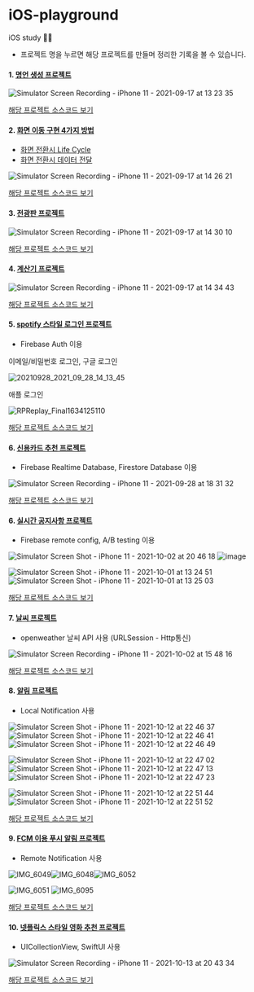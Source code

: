 # iOS-playground
iOS study 👩‍💻
* 프로젝트 명을 누르면 해당 프로젝트를 만들며 정리한 기록을 볼 수 있습니다.

#### 1. [명언 생성 프로젝트](https://yesiamnahee.tistory.com/114?category=886482)

![Simulator Screen Recording - iPhone 11 - 2021-09-17 at 13 23 35](https://user-images.githubusercontent.com/53509789/133731373-1082be73-ac2e-40d2-bfd2-eb8223295631.gif)

[해당 프로젝트 소스코드 보기](https://github.com/k-nh/iOS-playground/tree/master/QuotesGenerator)


#### 2. [화면 이동 구현 4가지 방법](https://yesiamnahee.tistory.com/110?category=886482)
+ [화면 전환시 Life Cycle](https://yesiamnahee.tistory.com/111?category=886482)
+ [화면 전환시 데이터 전달](https://yesiamnahee.tistory.com/112?category=886482)

![Simulator Screen Recording - iPhone 11 - 2021-09-17 at 14 26 21](https://user-images.githubusercontent.com/53509789/133732286-dd6b4362-c8ed-4b4f-aac7-c2149a11fd3c.gif)

[해당 프로젝트 소스코드 보기](https://github.com/k-nh/iOS-playground/tree/master/ScreenTransitionExample)


#### 3. [전광판 프로젝트](https://yesiamnahee.tistory.com/115)

![Simulator Screen Recording - iPhone 11 - 2021-09-17 at 14 30 10](https://user-images.githubusercontent.com/53509789/133731321-72b97a4d-f8ed-48c1-9e32-bd42eb16e604.gif)

[해당 프로젝트 소스코드 보기](https://github.com/k-nh/iOS-playground/tree/master/LedBoard)


#### 4. [계산기 프로젝트](https://yesiamnahee.tistory.com/116)

![Simulator Screen Recording - iPhone 11 - 2021-09-17 at 14 34 43](https://user-images.githubusercontent.com/53509789/133731244-e6e90aa6-ab08-425d-9b3a-1e9476d536ba.gif)

[해당 프로젝트 소스코드 보기](https://github.com/k-nh/iOS-playground/tree/master/Calculator)


#### 5. [spotify 스타일 로그인 프로젝트](https://yesiamnahee.tistory.com/117)
- Firebase Auth 이용

이메일/비밀번호 로그인, 구글 로그인

![20210928_2021_09_28_14_13_45](https://user-images.githubusercontent.com/53509789/135060521-e6419a06-9185-45fa-bfe3-a805aea1c943.gif)

애플 로그인

![RPReplay_Final1634125110](https://user-images.githubusercontent.com/53509789/137126555-19e89129-bda4-4e33-9d6e-3b193b08de17.gif)

[해당 프로젝트 소스코드 보기](https://github.com/k-nh/iOS-playground/tree/master/LoginProject)


#### 6. [신용카드 추천 프로젝트](https://yesiamnahee.tistory.com/118)
- Firebase Realtime Database, Firestore Database 이용

![Simulator Screen Recording - iPhone 11 - 2021-09-28 at 18 31 32](https://user-images.githubusercontent.com/53509789/135062420-8d227241-0664-4b75-b3f4-37fc9dd06176.gif)

[해당 프로젝트 소스코드 보기](https://github.com/k-nh/iOS-playground/tree/master/CreditCardRecommendList)

#### 6. [실시간 공지사항 프로젝트](https://yesiamnahee.tistory.com/124?category=886482)
- Firebase remote config, A/B testing 이용

![Simulator Screen Shot - iPhone 11 - 2021-10-02 at 20 46 18](https://user-images.githubusercontent.com/53509789/135714767-d26d7433-9827-43c2-b36a-0ce0da4b3681.png) ![image](https://user-images.githubusercontent.com/53509789/135714771-cc16c0c5-231f-487c-9f94-bf922c53a2ca.png)


![Simulator Screen Shot - iPhone 11 - 2021-10-01 at 13 24 51](https://user-images.githubusercontent.com/53509789/135714244-221e94f6-b27e-465a-a18c-1e5688b3ede3.png) ![Simulator Screen Shot - iPhone 11 - 2021-10-01 at 13 25 03](https://user-images.githubusercontent.com/53509789/135714247-d90874b2-f5e9-4ea9-a002-28e9a2623c93.png)


[해당 프로젝트 소스코드 보기](https://github.com/k-nh/iOS-playground/tree/master/Notice)


#### 7. [날씨 프로젝트](https://yesiamnahee.tistory.com/127)
- openweather 날씨 API 사용 (URLSession - Http통신)

![Simulator Screen Recording - iPhone 11 - 2021-10-02 at 15 48 16](https://user-images.githubusercontent.com/53509789/135713576-3215b4a2-699c-4cbe-b84a-9c137cb2889d.gif)


[해당 프로젝트 소스코드 보기](https://github.com/k-nh/iOS-playground/tree/master/Weather)


#### 8. [알림 프로젝트](https://yesiamnahee.tistory.com/132)
-  Local Notification 사용

![Simulator Screen Shot - iPhone 11 - 2021-10-12 at 22 46 37](https://user-images.githubusercontent.com/53509789/137122114-91d5d4cb-d909-42b1-bfff-e12aa38afa2e.png)![Simulator Screen Shot - iPhone 11 - 2021-10-12 at 22 46 41](https://user-images.githubusercontent.com/53509789/137122830-1419fa68-7a4c-472c-bcd9-507359829142.png)![Simulator Screen Shot - iPhone 11 - 2021-10-12 at 22 46 49](https://user-images.githubusercontent.com/53509789/137122117-39524db3-a602-43f1-a95b-37ede134d86d.png)

![Simulator Screen Shot - iPhone 11 - 2021-10-12 at 22 47 02](https://user-images.githubusercontent.com/53509789/137122119-13cba513-a82d-4bf2-aeff-a7e56ef56159.png)![Simulator Screen Shot - iPhone 11 - 2021-10-12 at 22 47 13](https://user-images.githubusercontent.com/53509789/137122121-a3f3c040-7772-46f6-a6eb-38c9a9d50d0e.png)![Simulator Screen Shot - iPhone 11 - 2021-10-12 at 22 47 23](https://user-images.githubusercontent.com/53509789/137122123-30220c43-31ab-437b-a63b-4cbd2c13a8fd.png)

![Simulator Screen Shot - iPhone 11 - 2021-10-12 at 22 51 44](https://user-images.githubusercontent.com/53509789/137122167-4ed2193c-5cf6-4f22-8d05-7464378164d4.png) ![Simulator Screen Shot - iPhone 11 - 2021-10-12 at 22 51 52](https://user-images.githubusercontent.com/53509789/137122163-5e9f8a1a-c34c-4556-9fd9-7f2a5fb3ffc7.png)


[해당 프로젝트 소스코드 보기](https://github.com/k-nh/iOS-playground/tree/master/LocalNotification)


#### 9. [FCM 이용 푸시 알림 프로젝트](https://yesiamnahee.tistory.com/133?category=886482)
-  Remote Notification 사용

![IMG_6049](https://user-images.githubusercontent.com/53509789/137121234-4ebdbbce-99c8-4694-91ba-b8b7bcc77aaf.PNG)![IMG_6048](https://user-images.githubusercontent.com/53509789/137121241-d974e546-df4b-4ed6-9e75-6858bb2888f2.PNG)![IMG_6052](https://user-images.githubusercontent.com/53509789/137123441-b3ae8258-07f5-4ef7-83d9-743eeeb6e60e.PNG)

![IMG_6051](https://user-images.githubusercontent.com/53509789/137121229-dadb9b89-0523-4934-b483-758fa7b47ed7.jpg) ![IMG_6095](https://user-images.githubusercontent.com/53509789/137121226-98271a84-1908-481a-89af-919bbb2a2bfa.jpg)

[해당 프로젝트 소스코드 보기](https://github.com/k-nh/iOS-playground/tree/master/Warning)


#### 10. [넷플릭스 스타일 영화 추천 프로젝트](https://yesiamnahee.tistory.com/131?category=886482)
-  UICollectionView, SwiftUI 사용

![Simulator Screen Recording - iPhone 11 - 2021-10-13 at 20 43 34](https://user-images.githubusercontent.com/53509789/137126847-003d32b9-f590-46ee-aef3-dfe1b3d56017.gif)


[해당 프로젝트 소스코드 보기](https://github.com/k-nh/iOS-playground/tree/master/MovieRecommendProject)

